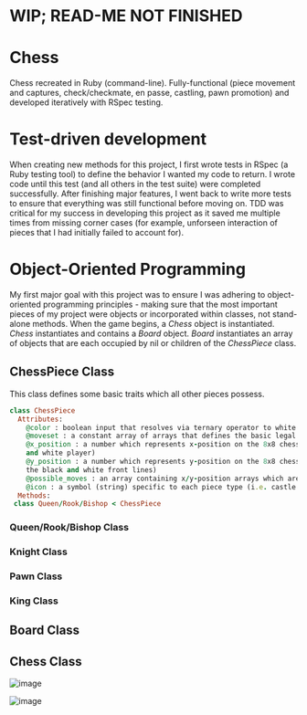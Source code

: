 # WIP; READ-ME NOT FINISHED

# Chess
Chess recreated in Ruby (command-line). Fully-functional (piece movement and captures, check/checkmate, en passe, castling, pawn promotion) and developed iteratively with RSpec testing.

# Test-driven development
When creating new methods for this project, I first wrote tests in RSpec (a Ruby testing tool) to define the behavior I wanted my code to return. I wrote code until this test (and all others in the test suite) were completed successfully. After finishing major features, I went back to write more tests to ensure that everything was still functional before moving on. TDD was critical for my success in developing this project as it saved me multiple times from missing corner cases (for example, unforseen interaction of pieces that I had initially failed to account for).

# Object-Oriented Programming
My first major goal with this project was to ensure I was adhering to object-oriented programming principles - making sure that the most important pieces of my project were objects or incorporated within classes, not stand-alone methods. When the game begins, a _Chess_ object is instantiated. _Chess_ instantiates and contains a _Board_ object. _Board_ instantiates an array of objects that are each occupied by nil or children of the _ChessPiece_ class.

## ChessPiece Class

This class defines some basic traits which all other pieces possess.
```ruby
class ChessPiece
  Attributes:  
    @color : boolean input that resolves via ternary operator to white or black
    @moveset : a constant array of arrays that defines the basic legal moves for ChessPieces
    @x_position : a number which represents x-position on the 8x8 chess board (in the chess board, the x-axis runs between the black 
    and white player)
    @y_position : a number which represents y-position on the 8x8 chess board (in the chess board, the y-axis runs perpendicular to 
    the black and white front lines)
    @possible_moves : an array containing x/y-position arrays which are valid moves for a piece
    @icon : a symbol (string) specific to each piece type (i.e. castle for Rook, horse for Knight)
  Methods:
 class Queen/Rook/Bishop < ChessPiece
```


### Queen/Rook/Bishop Class

### Knight Class

### Pawn Class

### King Class

## Board Class

## Chess Class

![image](https://user-images.githubusercontent.com/88121502/165210322-e5e381eb-a31c-4758-8780-04feba80c492.png)


![image](https://user-images.githubusercontent.com/88121502/165210857-d565c7e4-26e6-4ab4-944e-4ecf233dc8d0.png)
